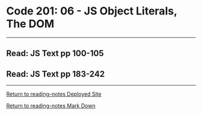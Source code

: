 # Code 201: 06 - JS Object Literals, The DOM

***

## Read: JS Text pp 100-105


## Read: JS Text pp 183-242


***

[Return to reading-notes Deployed Site](https://paneks19.github.io/reading-notes/)

[Return to reading-notes Mark Down](https://github.com/paneks19/reading-notes)
